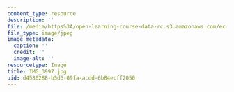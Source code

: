 ```yaml
---
content_type: resource
description: ''
file: /media/https%3A/open-learning-course-data-rc.s3.amazonaws.com/ec-721-wheelchair-design-in-developing-countries-spring-2009/d4586288b5d609faacdd6b84ecff2050_IMG_3997.jpg
file_type: image/jpeg
image_metadata:
  caption: ''
  credit: ''
  image-alt: ''
resourcetype: Image
title: IMG_3997.jpg
uid: d4586288-b5d6-09fa-acdd-6b84ecff2050
---
```

